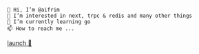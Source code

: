 ```
👋 Hi, I’m @aifrim
👀 I’m interested in next, trpc & redis and many other things
🌱 I’m currently learning go
📫 How to reach me ...
```

[launch 🚀](https://www.aifrim.com)
